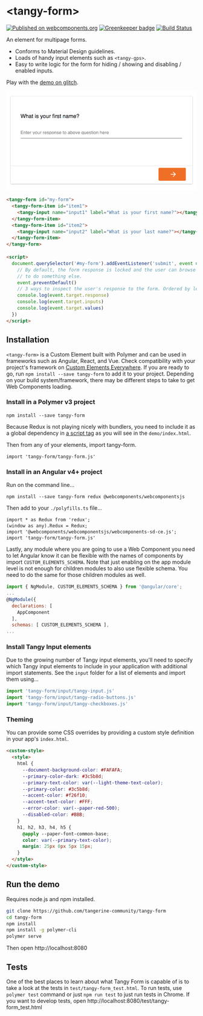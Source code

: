 # \<tangy-form\>

[![Published on webcomponents.org](https://img.shields.io/badge/webcomponents.org-published-blue.svg)](https://www.webcomponents.org/element/tangy-form) [![Greenkeeper badge](https://badges.greenkeeper.io/Tangerine-Community/tangy-form.svg)](https://greenkeeper.io/) [![Build Status](https://travis-ci.org/Tangerine-Community/tangy-form.svg?branch=master)](https://travis-ci.org/Tangerine-Community/tangy-form)

An element for multipage forms.

- Conforms to Material Design guidelines.
- Loads of handy input elements such as `<tangy-gps>`.
- Easy to write logic for the form for hiding / showing and disabling / enabled inputs.

Play with the [demo on glitch](https://tangy-form-demo.glitch.me/).

![screenshot](demo/screenshot.png)


<!--
```
<custom-element-demo>
  <template>
    <script type="module" src="tangy-form.js"></script>
    <next-code-block></next-code-block>
  </template>
</custom-element-demo>
```
-->
```html
<tangy-form id="my-form">
  <tangy-form-item id="item1">
    <tangy-input name="input1" label="What is your first name?"></tangy-input>
  </tangy-form-item>
  <tangy-form-item id="item2">
    <tangy-input name="input2" label="What is your last name?"></tangy-input>
  </tangy-form-item>
</tangy-form>

<script>
  document.querySelector('#my-form').addEventListener('submit', event => {
    // By default, the form response is locked and the user can browse it. Use event.preventDefault() 
    // to do something else.
    event.preventDefault()
    // 3 ways to inspect the user's response to the form. Ordered by level of detail.
    console.log(event.target.response)
    console.log(event.target.inputs)
    console.log(event.target.values)
  })
</script>
```


## Installation
`<tangy-form>` is a Custom Element built with Polymer and can be used in frameworks such as Angular, React, and Vue. Check compatibility with your project's framework on [Custom Elements Everywhere](https://custom-elements-everywhere.com/).  If you are ready to go, run `npm install --save tangy-form` to add it to your project. Depending on your build system/framework, there may be different steps to take to get Web Components loading.

### Install in a Polymer v3 project
```
npm install --save tangy-form
```
Because Redux is not playing nicely with bundlers, you need to include it as a global dependency in [a script tag](https://redux.js.org/#installation) as you will see in the `demo/index.html`.

Then from any of your elements, import tangy-form.
```
import 'tangy-form/tangy-form.js'
```

### Install in an Angular v4+ project
Run on the command line...
```
npm install --save tangy-form redux @webcomponents/webcomponentsjs
```

Then add to your `./polyfills.ts` file...
```
import * as Redux from 'redux';
(window as any).Redux = Redux;
import '@webcomponents/webcomponentsjs/webcomponents-sd-ce.js';
import 'tangy-form/tangy-form.js'
```

Lastly, any module where you are going to use a Web Component you need to let Angular know it can be flexible with the names of components by import `CUSTOM_ELEMENTS_SCHEMA`. Note that just enabling on the app module level is not enough for children modules to also use flexible schema. You need to do the same for those children modules as well.

```javascript
import { NgModule, CUSTOM_ELEMENTS_SCHEMA } from '@angular/core';
...
@NgModule({
  declarations: [
    AppComponent
  ],
  schemas: [ CUSTOM_ELEMENTS_SCHEMA ],
...

```

### Install Tangy Input elements
Due to the growing number of Tangy input elements, you'll need to specify which Tangy input elements to include in your application with additional import statements. See the `input` folder for a list of elements and import them using...

```javascript
import 'tangy-form/input/tangy-input.js'
import 'tangy-form/input/tangy-radio-buttons.js'
import 'tangy-form/input/tangy-checkboxes.js'
```

### Theming
You can provide some CSS overrides by providing a custom style definition in your app's `index.html`.

```html
<custom-style>
  <style>
    html {
      --document-background-color: #FAFAFA;
      --primary-color-dark: #3c5b8d;
      --primary-text-color: var(--light-theme-text-color);
      --primary-color: #3c5b8d;
      --accent-color: #f26f10;
      --accent-text-color: #FFF;
      --error-color: var(--paper-red-500);
      --disabled-color: #BBB;
    }
    h1, h2, h3, h4, h5 {
      @apply --paper-font-common-base;
      color: var(--primary-text-color);
      margin: 25px 0px 5px 15px;
    }
  </style>
</custom-style>
```

## Run the demo
Requires node.js and npm installed.
```sh
git clone https://github.com/tangerine-community/tangy-form
cd tangy-form
npm install
npm install -g polymer-cli
polymer serve
```
Then open http://localhost:8080

## Tests 
One of the best places to learn about what Tangy Form is capable of is to take a look at the tests in `test/tangy-form_test.html`. To run tests, use `polymer test` command or just `npm run test` to just run tests in Chrome. If you want to develop tests, open http://localhost:8080/test/tangy-form_test.html
